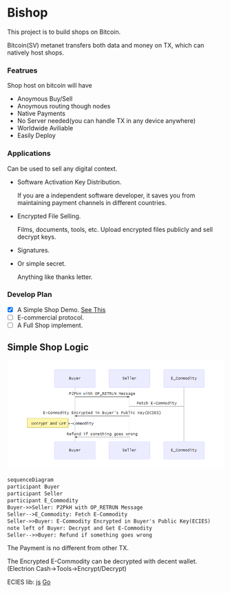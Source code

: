 # Bishop
This project is to build shops on Bitcoin.

Bitcoin(SV) metanet transfers both data and money on TX, which can natively host shops.

### Featrues

Shop host on bitcoin will have

- Anoymous Buy/Sell
- Anoymous routing though nodes
- Native Payments
- No Server needed(you can handle TX in any device anywhere)
- Worldwide Aviliable
- Easily Deploy

### Applications

Can be used to sell any digital context.

- Software Activation Key Distribution.

  If you are a independent software developer, it saves you from maintaining payment channels in different countries.

- Encrypted File Selling.

  Films, documents, tools, etc. Upload encrypted files publicly and sell decrypt keys.

- Signatures.

- Or simple secret.

  Anything like thanks letter.

### Develop Plan
- [X] A Simple Shop Demo. [See This](https://github.com/monkeylord/Bishop/tree/master/Examples)
- [ ] E-commercial protocol.
- [ ] A Full Shop implement.

## Simple Shop Logic

![SimpleShopLogic](SimpleShopLogic.png)

```mermaid
sequenceDiagram
participant Buyer
participant Seller
participant E_Commodity
Buyer->>Seller: P2PkH with OP_RETRUN Message
Seller-->E_Commodity: Fetch E-Commodity
Seller->>Buyer: E-Commodity Encrypted in Buyer's Public Key(ECIES)
note left of Buyer: Decrypt and Get E-Commodity
Seller-->>Buyer: Refund if something goes wrong
```

The Payment is no different from other TX.

The Encrypted E-Commodity can be decrypted with decent wallet.(Electrion Cash->Tools->Encrypt/Decrypt)

ECIES lib: [js](https://github.com/monkeylord/electrum-ecies)  [Go](https://github.com/gitzhou/bitcoin-ecies)



